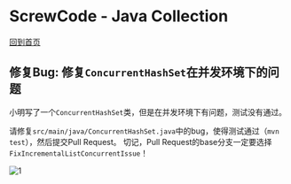 # ScrewCode - Java Collection 

[回到首页](https://github.com/screwcode/JavaCollection)

## 修复Bug: 修复`ConcurrentHashSet`在并发环境下的问题

小明写了一个`ConcurrentHashSet`类，但是在并发环境下有问题，测试没有通过。

请修复`src/main/java/ConcurrentHashSet.java`中的bug，使得测试通过（`mvn test`），然后提交Pull Request。
切记，Pull Request的base分支一定要选择`FixIncrementalListConcurrentIssue`！

![1](https://raw.githubusercontent.com/screwcode/SumOfTwoIntegers/master/images/compare-pr.png)
